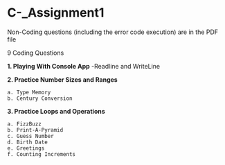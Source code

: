 # C-_Assignment1

Non-Coding questions (including the error code execution) are in the PDF file


9 Coding Questions

**1.	Playing With Console App**
	-Readline and WriteLine
    
**2. Practice Number Sizes and Ranges**

	a. Type Memory
  	b. Century Conversion
  
**3. Practice Loops and Operations**

	a. FizzBuzz
	b. Print-A-Pyramid
	c. Guess Number
	d. Birth Date
	e. Greetings
	f. Counting Increments
  
